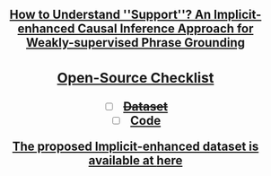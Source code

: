 <h2 align="center"> <a href="https://arxiv.org/pdf/2402.19116"> How to Understand ''Support''? An Implicit-enhanced Causal Inference Approach for Weakly-supervised Phrase Grounding
  
### Open-Source Checklist
- [ ] ~~Dataset~~
- [ ] Code

The proposed Implicit-enhanced dataset is available at [here](https://drive.google.com/file/d/1_js1ikr3Iaef_t3wPCPzI06Q5yCeGfa2/view?usp=drive_link)
